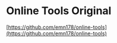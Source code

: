 # Online Tools Original
[https://github.com/emn178/online-tools](https://github.com/emn178/online-tools)